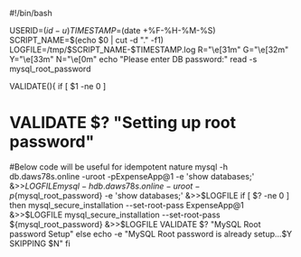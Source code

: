 #!/bin/bash

USERID=$(id -u)
TIMESTAMP=$(date +%F-%H-%M-%S)
SCRIPT_NAME=$(echo $0 | cut -d "." -f1)
LOGFILE=/tmp/$SCRIPT_NAME-$TIMESTAMP.log
R="\e[31m"
G="\e[32m"
Y="\e[33m"
N="\e[0m"
echo "Please enter DB password:"
read -s mysql_root_password

VALIDATE(){
   if [ $1 -ne 0 ]
# VALIDATE $? "Setting up root password"

#Below code will be useful for idempotent nature
mysql -h db.daws78s.online -uroot -pExpenseApp@1 -e 'show databases;' &>>$LOGFILE
mysql -h db.daws78s.online -uroot -p${mysql_root_password} -e 'show databases;' &>>$LOGFILE
if [ $? -ne 0 ]
then
    mysql_secure_installation --set-root-pass ExpenseApp@1 &>>$LOGFILE
    mysql_secure_installation --set-root-pass ${mysql_root_password} &>>$LOGFILE
    VALIDATE $? "MySQL Root password Setup"
else
    echo -e "MySQL Root password is already setup...$Y SKIPPING $N"
fi
